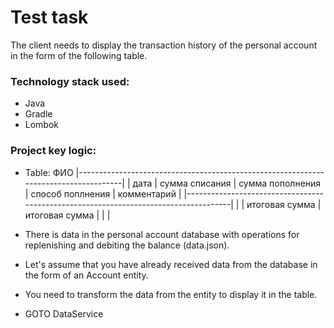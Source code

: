 Test task
==========

The client needs to display the transaction history of the personal account in the form of the following table.

### Technology stack used:
* Java
* Gradle
* Lombok

### Project key logic:
* Table:
  ФИО
  |-------------------------------------------------------------------------------------|
  |  дата  |  сумма списания  |  сумма пополнения  |  способ поплнения  |  комментарий  |
  |-------------------------------------------------------------------------------------|
  |        |  итоговая сумма  |  итоговая сумма    |                    |               |

* There is data in the personal account database with operations for replenishing and debiting the balance (data.json).
* Let's assume that you have already received data from the database in the form of an Account entity.
* You need to transform the data from the entity to display it in the table.
* GOTO DataService